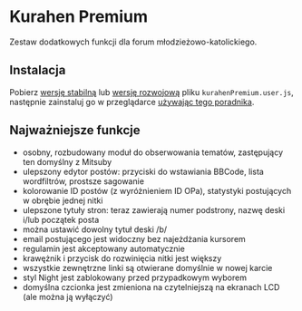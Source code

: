 Kurahen Premium
===============

Zestaw dodatkowych funkcji dla forum młodzieżowo-katolickiego.

## Instalacja
Pobierz [wersję stabilną](https://github.com/kucanon/Kurahen-Premium/raw/master/kurahenPremium.user.js) lub [wersję rozwojową](https://github.com/kucanon/Kurahen-Premium/raw/dev/kurahenPremium.user.js) pliku `kurahenPremium.user.js`, następnie zainstaluj go w przeglądarce [używając tego poradnika](http://hrabstwo.net/instalacja-userscriptow-w-przegladarkach/).

## Najważniejsze funkcje
* osobny, rozbudowany moduł do obserwowania tematów, zastępujący ten domyślny z Mitsuby
* ulepszony edytor postów: przyciski do wstawiania BBCode, lista wordfiltrów, prostsze sagowanie
* kolorowanie ID postów (z wyróżnieniem ID OPa), statystyki postujących w obrębie jednej nitki
* ulepszone tytuły stron: teraz zawierają numer podstrony, nazwę deski i/lub początek posta
* można ustawić dowolny tytuł deski /b/
* email postującego jest widoczny bez najeżdżania kursorem
* regulamin jest akceptowany automatycznie
* krawężnik i przycisk do rozwinięcia nitki jest większy
* wszystkie zewnętrzne linki są otwierane domyślnie w nowej karcie
* styl Night jest zablokowany przed przypadkowym wyborem
* domyślna czcionka jest zmieniona na czytelniejszą na ekranach LCD (ale można ją wyłączyć)
